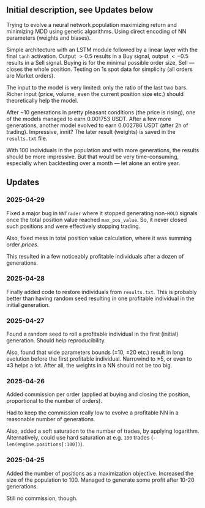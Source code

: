 ## Initial description, see Updates below

Trying to evolve a neural network population maximizing return and minimizing MDD using genetic algorithms.
Using direct encoding of NN parameters (weights and biases).

Simple architecture with an LSTM module followed by a linear layer with the final `tanh` activation.
Output $> 0.5$ results in a Buy signal, output $< -0.5$ results in a Sell signal.
Buying is for the minimal possible order size, Sell — closes the whole position.
Testing on 1s spot data for simplicity (all orders are Market orders).

The input to the model is very limited: only the ratio of the last two bars.
Richer input (price, volume, even the current position size etc.) should theoretically help the model.

After ~10 generations in pretty pleasant conditions (the price is rising), one of the models managed to earn $0.001753$ USDT.
After a few more generations, another model evolved to earn $0.002786$ USDT (after 2h of trading).
Impressive, innit?
The later result (weights) is saved in the `results.txt` file.

With 100 individuals in the population and with more generations, the results should be more impressive.
But that would be very time-consuming, especially when backtesting over a month — let alone an entire year.

## Updates

### 2025-04-29

Fixed a major bug in `NNTrader` where it stopped generating non-`HOLD` signals once the total position value reached `max_pos_value`.
So, it never closed such positions and were effectively stopping trading.

Also, fixed mess in total position value calculation, where it was summing order *prices*.

This resulted in a few noticeably profitable individuals after a dozen of generations.

### 2025-04-28

Finally added code to restore individuals from `results.txt`.
This is probably better than having random seed resulting in one profitable individual in the initial generation.

### 2025-04-27

Found a random seed to roll a profitable individual in the first (initial) generation.
Should help reproducibility.

Also, found that wide parameters bounds (±10, ±20 etc.) result in long evolution before the first profitable individual.
Narrowind to ±5, or even to ±3 helps a lot.
After all, the weights in a NN should not be too big.

### 2025-04-26

Added commission per order (applied at buying and closing the position, proportional to the number of orders).

Had to keep the commission really low to evolve a profitable NN in a reasonable number of generations.

Also, added a soft saturation to the number of trades, by applying logarithm.
Alternatively, could use hard saturation at e.g. `100` trades (`-len(engine.positions[:100])`).

### 2025-04-25

Added the number of positions as a maximization objective.
Increased the size of the population to 100.
Managed to generate some profit after 10-20 generations.

Still no commission, though.
